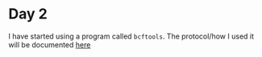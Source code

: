 # Day 2
I have started using a program called `bcftools`.
The protocol/how I used it will be documented [here](/methods/bfctools_protocol.md/)
